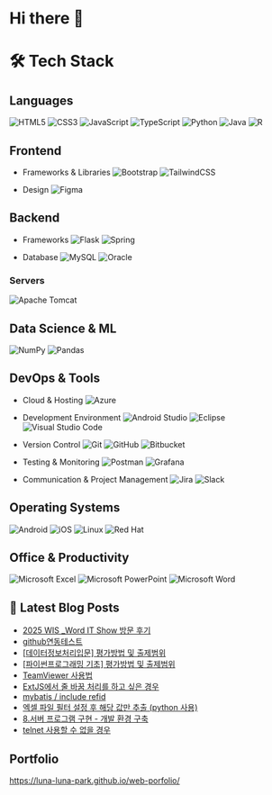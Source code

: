 # Hi there 👋


# 🛠️ Tech Stack
## Languages
![HTML5](https://img.shields.io/badge/html5-%23E34F26.svg?style=for-the-badge&logo=html5&logoColor=white)
![CSS3](https://img.shields.io/badge/css3-%231572B6.svg?style=for-the-badge&logo=css3&logoColor=white)
![JavaScript](https://img.shields.io/badge/javascript-%23323330.svg?style=for-the-badge&logo=javascript&logoColor=%23F7DF1E)
![TypeScript](https://img.shields.io/badge/typescript-%23007ACC.svg?style=for-the-badge&logo=typescript&logoColor=white)
![Python](https://img.shields.io/badge/python-3670A0?style=for-the-badge&logo=python&logoColor=ffdd54)
![Java](https://img.shields.io/badge/java-%23ED8B00.svg?style=for-the-badge&logo=openjdk&logoColor=white)
![R](https://img.shields.io/badge/r-%23276DC3.svg?style=for-the-badge&logo=r&logoColor=white)

## Frontend
- Frameworks & Libraries
![Bootstrap](https://img.shields.io/badge/bootstrap-%238511FA.svg?style=for-the-badge&logo=bootstrap&logoColor=white)
![TailwindCSS](https://img.shields.io/badge/tailwindcss-%2338B2AC.svg?style=for-the-badge&logo=tailwind-css&logoColor=white)

- Design
![Figma](https://img.shields.io/badge/figma-%23F24E1E.svg?style=for-the-badge&logo=figma&logoColor=white)

## Backend
- Frameworks
![Flask](https://img.shields.io/badge/flask-%23000.svg?style=for-the-badge&logo=flask&logoColor=white)
![Spring](https://img.shields.io/badge/spring-%236DB33F.svg?style=for-the-badge&logo=spring&logoColor=white)

- Database
![MySQL](https://img.shields.io/badge/mysql-4479A1.svg?style=for-the-badge&logo=mysql&logoColor=white)
![Oracle](https://img.shields.io/badge/Oracle-F80000?style=for-the-badge&logo=oracle&logoColor=white)


### Servers
![Apache Tomcat](https://img.shields.io/badge/apache%20tomcat-%23F8DC75.svg?style=for-the-badge&logo=apache-tomcat&logoColor=black)

## Data Science & ML
![NumPy](https://img.shields.io/badge/numpy-%23013243.svg?style=for-the-badge&logo=numpy&logoColor=white)
![Pandas](https://img.shields.io/badge/pandas-%23150458.svg?style=for-the-badge&logo=pandas&logoColor=white)

## DevOps & Tools
- Cloud & Hosting
![Azure](https://img.shields.io/badge/azure-%230072C6.svg?style=for-the-badge&logo=microsoftazure&logoColor=white)

- Development Environment
![Android Studio](https://img.shields.io/badge/android%20studio-346ac1?style=for-the-badge&logo=android%20studio&logoColor=white)
![Eclipse](https://img.shields.io/badge/Eclipse-FE7A16.svg?style=for-the-badge&logo=Eclipse&logoColor=white)
![Visual Studio Code](https://img.shields.io/badge/Visual%20Studio%20Code-0078d7.svg?style=for-the-badge&logo=visual-studio-code&logoColor=white)

- Version Control
![Git](https://img.shields.io/badge/git-%23F05033.svg?style=for-the-badge&logo=git&logoColor=white)
![GitHub](https://img.shields.io/badge/github-%23121011.svg?style=for-the-badge&logo=github&logoColor=white)
![Bitbucket](https://img.shields.io/badge/bitbucket-%230047B3.svg?style=for-the-badge&logo=bitbucket&logoColor=white)

- Testing & Monitoring
![Postman](https://img.shields.io/badge/Postman-FF6C37?style=for-the-badge&logo=postman&logoColor=white)
![Grafana](https://img.shields.io/badge/grafana-%23F46800.svg?style=for-the-badge&logo=grafana&logoColor=white)

- Communication & Project Management
![Jira](https://img.shields.io/badge/jira-%230A0FFF.svg?style=for-the-badge&logo=jira&logoColor=white)
![Slack](https://img.shields.io/badge/Slack-4A154B?style=for-the-badge&logo=slack&logoColor=white)

## Operating Systems
![Android](https://img.shields.io/badge/Android-3DDC84?style=for-the-badge&logo=android&logoColor=white)
![iOS](https://img.shields.io/badge/iOS-000000?style=for-the-badge&logo=ios&logoColor=white)
![Linux](https://img.shields.io/badge/Linux-FCC624?style=for-the-badge&logo=linux&logoColor=black)
![Red Hat](https://img.shields.io/badge/Red%20Hat-EE0000?style=for-the-badge&logo=redhat&logoColor=white)

## Office & Productivity
![Microsoft Excel](https://img.shields.io/badge/Microsoft_Excel-217346?style=for-the-badge&logo=microsoft-excel&logoColor=white)
![Microsoft PowerPoint](https://img.shields.io/badge/Microsoft_PowerPoint-B7472A?style=for-the-badge&logo=microsoft-powerpoint&logoColor=white)
![Microsoft Word](https://img.shields.io/badge/Microsoft_Word-2B579A?style=for-the-badge&logo=microsoft-word&logoColor=white)






## 📕 Latest Blog Posts

<ul><li><a href='https://hellolunaworld.tistory.com/43' target='_blank'>2025 WIS _Word IT Show  방문 후기</a></li><li><a href='https://hellolunaworld.tistory.com/42' target='_blank'>github연동테스트</a></li><li><a href='https://hellolunaworld.tistory.com/41' target='_blank'>[데이터정보처리입문] 평가방법 및 출제범위</a></li><li><a href='https://hellolunaworld.tistory.com/39' target='_blank'>[파이썬프로그래밍 기초] 평가방법 및 출제범위</a></li><li><a href='https://hellolunaworld.tistory.com/33' target='_blank'>TeamViewer 사용법</a></li><li><a href='https://hellolunaworld.tistory.com/13' target='_blank'>ExtJS에서 줄 바꿈 처리를 하고 싶은 경우</a></li><li><a href='https://hellolunaworld.tistory.com/12' target='_blank'>mybatis / include refid</a></li><li><a href='https://hellolunaworld.tistory.com/11' target='_blank'>엑셀 파일 필터 설정 후 해당 값만 추출 (python 사용)</a></li><li><a href='https://hellolunaworld.tistory.com/9' target='_blank'>8.서버 프로그램 구현 - 개발 환경 구축</a></li><li><a href='https://hellolunaworld.tistory.com/8' target='_blank'>telnet 사용할 수 없을 경우</a></li></ul>


## Portfolio
https://luna-luna-park.github.io/web-porfolio/
